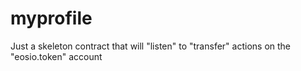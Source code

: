 # myprofile

Just a skeleton contract that will "listen" to "transfer" actions on the "eosio.token" account